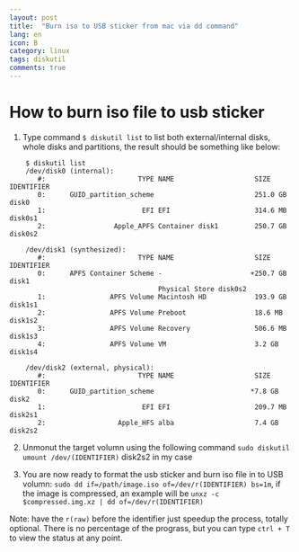 ```yaml
---
layout: post
title:  "Burn iso to USB sticker from mac via dd command"
lang: en
icon: B
category: linux
tags: diskutil
comments: true
---
```


# How to burn iso file to usb sticker
1. Type command `$ diskutil list` to list both external/internal disks, whole disks and partitions, the result should be something like below:
```
    $ diskutil list
    /dev/disk0 (internal):
       #:                       TYPE NAME                    SIZE       IDENTIFIER
       0:      GUID_partition_scheme                         251.0 GB   disk0
       1:                        EFI EFI                     314.6 MB   disk0s1
       2:                 Apple_APFS Container disk1         250.7 GB   disk0s2

    /dev/disk1 (synthesized):
       #:                       TYPE NAME                    SIZE       IDENTIFIER
       0:      APFS Container Scheme -                      +250.7 GB   disk1
                                     Physical Store disk0s2
       1:                APFS Volume Macintosh HD            193.9 GB   disk1s1
       2:                APFS Volume Preboot                 18.6 MB    disk1s2
       3:                APFS Volume Recovery                506.6 MB   disk1s3
       4:                APFS Volume VM                      3.2 GB     disk1s4

    /dev/disk2 (external, physical):
       #:                       TYPE NAME                    SIZE       IDENTIFIER
       0:      GUID_partition_scheme                        *7.8 GB     disk2
       1:                        EFI EFI                     209.7 MB   disk2s1
       2:                  Apple_HFS alba                    7.4 GB     disk2s2
```
2. Unmonut the target volumn using the following command
`sudo diskutil umount /dev/(IDENTIFIER)` disk2s2 in my case

3. You are now ready to format the usb sticker and burn iso file in to USB volumn:
`sudo dd if=/path/image.iso of=/dev/r(IDENTIFIER) bs=1m`, if the image is compressed, an example will be `unxz -c $compressed.img.xz | dd of=/dev/r(IDENTIFIER)`

Note: have the `r(raw)` before the identifier just speedup the process, totally optional.
There is no percentage of the prograss, but you can type `ctrl + T` to view the status at any point.

